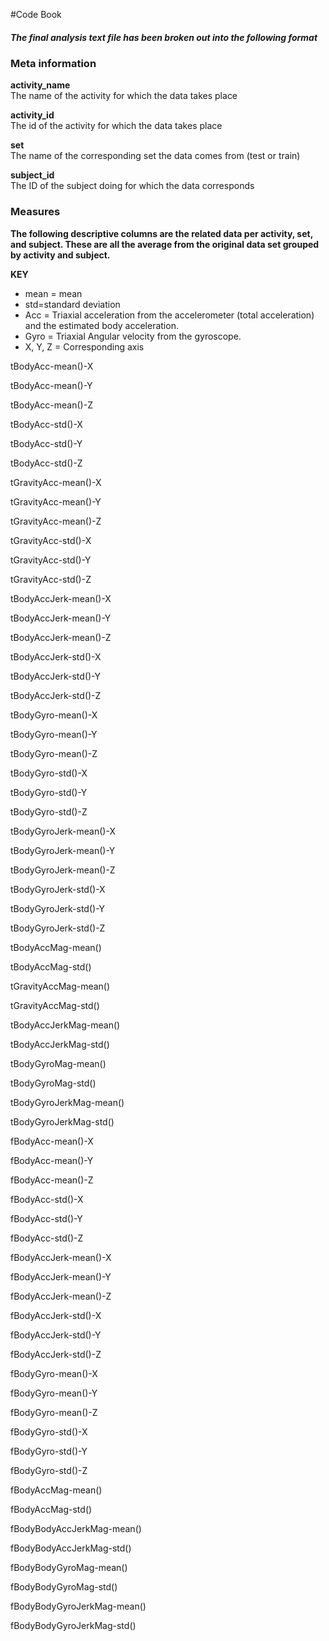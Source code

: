 #Code Book

##### The final analysis text file has been broken out into the following format 

### Meta information
**activity_name**   
The name of the activity for which the data takes place               

**activity_id**  
The id of the activity for which the data takes place               

**set**                        
The name of the corresponding set the data comes from (test or train)               

**subject_id**    
The ID of the subject doing for which the data corresponds

### Measures
**The following descriptive columns are the related data per activity, set, and subject. These are all the average from the original data set grouped by activity and subject.** 

**KEY**
 
- mean = mean 
- std=standard deviation
- Acc = Triaxial acceleration from the accelerometer (total acceleration) and the estimated body acceleration.
- Gyro = Triaxial Angular velocity from the gyroscope.
- X, Y, Z = Corresponding axis

tBodyAcc-mean()-X          

tBodyAcc-mean()-Y

tBodyAcc-mean()-Z          

tBodyAcc-std()-X

tBodyAcc-std()-Y           

tBodyAcc-std()-Z

tGravityAcc-mean()-X       

tGravityAcc-mean()-Y

tGravityAcc-mean()-Z       

tGravityAcc-std()-X

tGravityAcc-std()-Y        

tGravityAcc-std()-Z

tBodyAccJerk-mean()-X      

tBodyAccJerk-mean()-Y

tBodyAccJerk-mean()-Z      

tBodyAccJerk-std()-X

tBodyAccJerk-std()-Y       

tBodyAccJerk-std()-Z

tBodyGyro-mean()-X         

tBodyGyro-mean()-Y

tBodyGyro-mean()-Z         

tBodyGyro-std()-X

tBodyGyro-std()-Y          

tBodyGyro-std()-Z

tBodyGyroJerk-mean()-X     

tBodyGyroJerk-mean()-Y

tBodyGyroJerk-mean()-Z     

tBodyGyroJerk-std()-X

tBodyGyroJerk-std()-Y      

tBodyGyroJerk-std()-Z

tBodyAccMag-mean()         

tBodyAccMag-std()

tGravityAccMag-mean()      

tGravityAccMag-std()

tBodyAccJerkMag-mean()     

tBodyAccJerkMag-std()

tBodyGyroMag-mean()        

tBodyGyroMag-std()

tBodyGyroJerkMag-mean()    

tBodyGyroJerkMag-std()

fBodyAcc-mean()-X          

fBodyAcc-mean()-Y

fBodyAcc-mean()-Z          

fBodyAcc-std()-X

fBodyAcc-std()-Y           

fBodyAcc-std()-Z

fBodyAccJerk-mean()-X      

fBodyAccJerk-mean()-Y

fBodyAccJerk-mean()-Z      

fBodyAccJerk-std()-X

fBodyAccJerk-std()-Y       

fBodyAccJerk-std()-Z

fBodyGyro-mean()-X         

fBodyGyro-mean()-Y

fBodyGyro-mean()-Z         

fBodyGyro-std()-X

fBodyGyro-std()-Y          

fBodyGyro-std()-Z

fBodyAccMag-mean()         

fBodyAccMag-std()

fBodyBodyAccJerkMag-mean() 

fBodyBodyAccJerkMag-std()

fBodyBodyGyroMag-mean()    

fBodyBodyGyroMag-std()

fBodyBodyGyroJerkMag-mean()

fBodyBodyGyroJerkMag-std()
